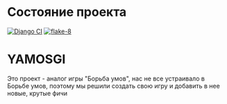 # Состояние проекта
[![Django CI](https://github.com/vanger2607/Yandex_Django_Project/actions/workflows/django.yml/badge.svg)](https://github.com/vanger2607/Yandex_Django_Project/actions/workflows/django.yml)
[![flake-8](https://github.com/vanger2607/Yandex_Django_Project/actions/workflows/python-package.yml/badge.svg)](https://github.com/vanger2607/Yandex_Django_Project/actions/workflows/python-package.yml)

# YAMOSGI
Это проект - аналог игры "Борьба умов", нас не все устраивало в Борьбе умов, поэтому мы решили создать свою игру и добавить в нее новые, крутые фичи
